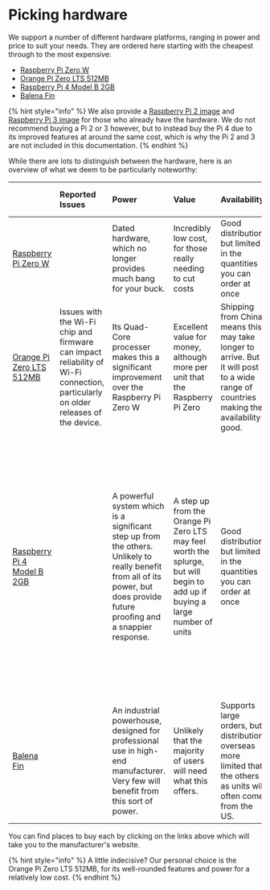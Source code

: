 # Picking hardware

We support a number of different hardware platforms, ranging in power and price to suit your needs. They are ordered here starting with the cheapest through to the most expensive:

* [Raspberry Pi Zero W](https://www.raspberrypi.org/products/raspberry-pi-zero-w/)
* [Orange Pi Zero LTS 512MB](http://www.orangepi.org/orangepizerolts/)
* [Raspberry Pi 4 Model B 2GB](https://www.raspberrypi.org/products/raspberry-pi-4-model-b/)
* [Balena Fin](https://www.balena.io/fin/?)

{% hint style="info" %}
We also provide a [Raspberry Pi 2 image](https://downloads.learnersblock.org) and [Raspberry Pi 3 image](https://downloads.learnersblock.org) for those who already have the hardware. We do not recommend buying a Pi 2 or 3 however, but to instead buy the Pi 4 due to its improved features at around the same cost, which is why the Pi 2 and 3 are not included in this documentation.
{% endhint %}

While there are lots to distinguish between the hardware, here is an overview of what we deem to be particularly noteworthy:

|  | Reported Issues | Power | Value | Availability | Features | Durability | Wi-Fi | Storage | Approximate cost \(before shipping\) |
| :--- | :--- | :--- | :--- | :--- | :--- | :--- | :--- | :--- | :--- |
| [Raspberry Pi Zero W](https://www.raspberrypi.org/products/raspberry-pi-zero-w/) |  | Dated hardware, which no longer provides much bang for your buck. | Incredibly low cost, for those really needing to cut costs | Good distribution, but limited in the quantities you can order at once | Provides the bare minimum needed to run the Block | Tried and tested, produced by a reliable manufacturer | Built in Wi-Fi, but with no aerial impacts the range | SD Card | $10USD |
| [Orange Pi Zero LTS 512MB](http://www.orangepi.org/orangepizerolts/) | Issues with the Wi-Fi chip and firmware can impact reliability of Wi-Fi connection, particularly on older releases of the device.  | Its Quad-Core processer makes this a significant improvement over the Raspberry Pi Zero W | Excellent value for money, although more per unit that the Raspberry Pi Zero | Shipping from China means this may take longer to arrive. But it will post to a wide range of countries making the availability good. | An Ethernet Port and USB Port make this feature rich hardware expanding the possibilities for your Learner's Block | Runs a little hotter than other units, that may result in slowdowns if in extreme heats and direct sunlight. | An included aerial gives the range a healthy boost | SD Card | $17USD |
| [Raspberry Pi 4 Model B 2GB](https://www.raspberrypi.org/products/raspberry-pi-4-model-b/) |  | A powerful system which is a significant step up from the others. Unlikely to really benefit from all of its power, but does provide future proofing and a snappier response. | A step up from the Orange Pi Zero LTS may feel worth the splurge, but will begin to add up if buying a large number of units | Good distribution, but limited in the quantities you can order at once | Quad-Core processor, 2GB of RAM \(no need to go higher\) and a Gigabit Ethernet port means this hardware could be plugged into a school network to handle larger numbers. it does mean a larger form factor that won't fit in your pocket like the others. | Tried and tested, produced by a reliable manufacturer | No aerial, but the newer hardware and technologies provide a good range. Ethernet connectivity will allow for more users, but Wi-Fi is unlikely to support more users than the Orange Pi Zero LTS 512MB. | SD Card | $30USD |
| [Balena Fin](https://www.balena.io/fin/?) |  | An industrial powerhouse, designed for professional use in high-end manufacturer. Very few will benefit from this sort of power. | Unlikely that the majority of users will need what this offers. | Supports large orders, but distribution overseas more limited that the others as units will often come from the US. | Ethernet and USB Ports | Among the best in class | Designed for Internet of Things devices, Wi-Fi connectivity is central to its design | Built in 8/16/32/64 GB options. | $200USD+ \(will require additional hardware on top of this cost\) |

You can find places to buy each by clicking on the links above which will take you to the manufacturer's website.

{% hint style="info" %}
A little indecisive? Our personal choice is the Orange Pi Zero LTS 512MB, for its well-rounded features and power for a relatively low cost.
{% endhint %}

